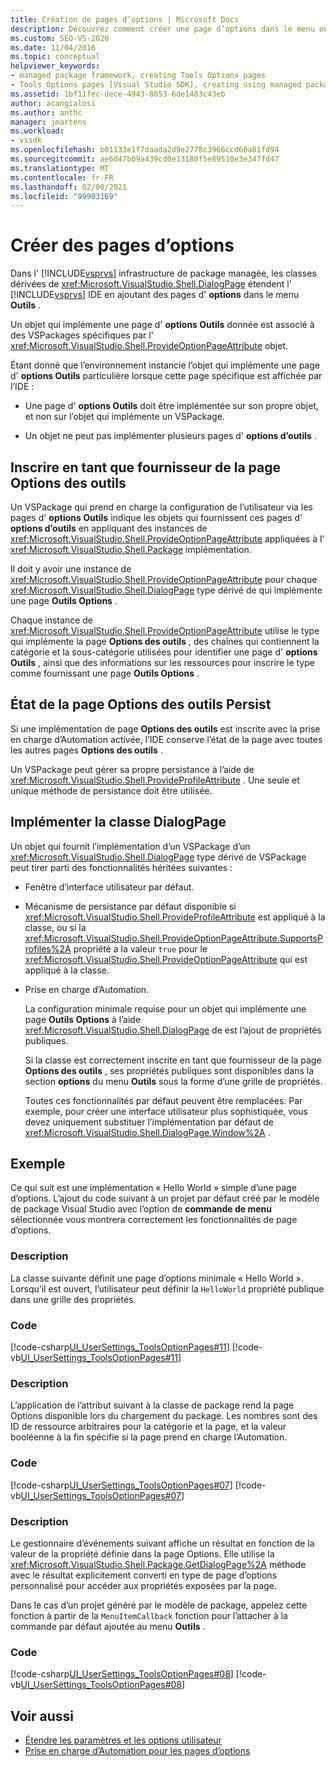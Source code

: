 ```yaml
---
title: Création de pages d’options | Microsoft Docs
description: Découvrez comment créer une page d’options dans le menu outils de Visual Studio en implémentant une classe DialogPage à partir de l’infrastructure de package gérée.
ms.custom: SEO-VS-2020
ms.date: 11/04/2016
ms.topic: conceptual
helpviewer_keywords:
- managed package framework, creating Tools Options pages
- Tools Options pages [Visual Studio SDK], creating using managed package framework
ms.assetid: 1bf11fec-dece-4943-8053-6de1483c43eb
author: acangialosi
ms.author: anthc
manager: jmartens
ms.workload:
- vssdk
ms.openlocfilehash: b01133e1f7daada2d9e2778c3966ccd66a81fd94
ms.sourcegitcommit: ae6d47b09a439cd0e13180f5e89510e3e347fd47
ms.translationtype: MT
ms.contentlocale: fr-FR
ms.lasthandoff: 02/08/2021
ms.locfileid: "99903169"
---
```

# <a name="create-options-pages"></a>Créer des pages d’options
Dans l' [!INCLUDE[vsprvs](../../code-quality/includes/vsprvs_md.md)] infrastructure de package managée, les classes dérivées de <xref:Microsoft.VisualStudio.Shell.DialogPage> étendent l' [!INCLUDE[vsprvs](../../code-quality/includes/vsprvs_md.md)] IDE en ajoutant des pages d' **options** dans le menu **Outils** .

 Un objet qui implémente une page d' **options Outils** donnée est associé à des VSPackages spécifiques par l' <xref:Microsoft.VisualStudio.Shell.ProvideOptionPageAttribute> objet.

 Étant donné que l’environnement instancie l’objet qui implémente une page d' **options Outils** particulière lorsque cette page spécifique est affichée par l’IDE :

- Une page d' **options Outils** doit être implémentée sur son propre objet, et non sur l’objet qui implémente un VSPackage.

- Un objet ne peut pas implémenter plusieurs pages d' **options d’outils** .

## <a name="register-as-a-tools-options-page-provider"></a>Inscrire en tant que fournisseur de la page Options des outils
 Un VSPackage qui prend en charge la configuration de l’utilisateur via les pages d' **options Outils** indique les objets qui fournissent ces pages d' **options d’outils** en appliquant des instances de <xref:Microsoft.VisualStudio.Shell.ProvideOptionPageAttribute> appliquées à l' <xref:Microsoft.VisualStudio.Shell.Package> implémentation.

 Il doit y avoir une instance de <xref:Microsoft.VisualStudio.Shell.ProvideOptionPageAttribute> pour chaque <xref:Microsoft.VisualStudio.Shell.DialogPage> type dérivé de qui implémente une page **Outils Options** .

 Chaque instance de <xref:Microsoft.VisualStudio.Shell.ProvideOptionPageAttribute> utilise le type qui implémente la page **Options des outils** , des chaînes qui contiennent la catégorie et la sous-catégorie utilisées pour identifier une page d' **options Outils** , ainsi que des informations sur les ressources pour inscrire le type comme fournissant une page **Outils Options** .

## <a name="persist-tools-options-page-state"></a>État de la page Options des outils Persist
 Si une implémentation de page **Options des outils** est inscrite avec la prise en charge d’Automation activée, l’IDE conserve l’état de la page avec toutes les autres pages **Options des outils** .

 Un VSPackage peut gérer sa propre persistance à l’aide de <xref:Microsoft.VisualStudio.Shell.ProvideProfileAttribute> . Une seule et unique méthode de persistance doit être utilisée.

## <a name="implement-dialogpage-class"></a>Implémenter la classe DialogPage
 Un objet qui fournit l’implémentation d’un VSPackage d’un <xref:Microsoft.VisualStudio.Shell.DialogPage> type dérivé de VSPackage peut tirer parti des fonctionnalités héritées suivantes :

- Fenêtre d’interface utilisateur par défaut.

- Mécanisme de persistance par défaut disponible si <xref:Microsoft.VisualStudio.Shell.ProvideProfileAttribute> est appliqué à la classe, ou si la <xref:Microsoft.VisualStudio.Shell.ProvideOptionPageAttribute.SupportsProfiles%2A> propriété a la valeur `true` pour le <xref:Microsoft.VisualStudio.Shell.ProvideOptionPageAttribute> qui est appliqué à la classe.

- Prise en charge d’Automation.

  La configuration minimale requise pour un objet qui implémente une page **Outils Options** à l’aide <xref:Microsoft.VisualStudio.Shell.DialogPage> de est l’ajout de propriétés publiques.

  Si la classe est correctement inscrite en tant que fournisseur de la page **Options des outils** , ses propriétés publiques sont disponibles dans la section **options** du menu **Outils** sous la forme d’une grille de propriétés.

  Toutes ces fonctionnalités par défaut peuvent être remplacées. Par exemple, pour créer une interface utilisateur plus sophistiquée, vous devez uniquement substituer l’implémentation par défaut de <xref:Microsoft.VisualStudio.Shell.DialogPage.Window%2A> .

## <a name="example"></a>Exemple
 Ce qui suit est une implémentation « Hello World » simple d’une page d’options. L’ajout du code suivant à un projet par défaut créé par le modèle de package Visual Studio avec l’option de **commande de menu** sélectionnée vous montrera correctement les fonctionnalités de page d’options.

### <a name="description"></a>Description
 La classe suivante définit une page d’options minimale « Hello World ». Lorsqu’il est ouvert, l’utilisateur peut définir la `HelloWorld` propriété publique dans une grille des propriétés.

### <a name="code"></a>Code
 [!code-csharp[UI_UserSettings_ToolsOptionPages#11](../../extensibility/internals/codesnippet/CSharp/creating-options-pages_1.cs)]
 [!code-vb[UI_UserSettings_ToolsOptionPages#11](../../extensibility/internals/codesnippet/VisualBasic/creating-options-pages_1.vb)]

### <a name="description"></a>Description
 L’application de l’attribut suivant à la classe de package rend la page Options disponible lors du chargement du package. Les nombres sont des ID de ressource arbitraires pour la catégorie et la page, et la valeur booléenne à la fin spécifie si la page prend en charge l’Automation.

### <a name="code"></a>Code
 [!code-csharp[UI_UserSettings_ToolsOptionPages#07](../../extensibility/internals/codesnippet/CSharp/creating-options-pages_2.cs)]
 [!code-vb[UI_UserSettings_ToolsOptionPages#07](../../extensibility/internals/codesnippet/VisualBasic/creating-options-pages_2.vb)]

### <a name="description"></a>Description
 Le gestionnaire d’événements suivant affiche un résultat en fonction de la valeur de la propriété définie dans la page Options. Elle utilise la <xref:Microsoft.VisualStudio.Shell.Package.GetDialogPage%2A> méthode avec le résultat explicitement converti en type de page d’options personnalisé pour accéder aux propriétés exposées par la page.

 Dans le cas d’un projet généré par le modèle de package, appelez cette fonction à partir de la `MenuItemCallback` fonction pour l’attacher à la commande par défaut ajoutée au menu **Outils** .

### <a name="code"></a>Code
 [!code-csharp[UI_UserSettings_ToolsOptionPages#08](../../extensibility/internals/codesnippet/CSharp/creating-options-pages_3.cs)]
 [!code-vb[UI_UserSettings_ToolsOptionPages#08](../../extensibility/internals/codesnippet/VisualBasic/creating-options-pages_3.vb)]

## <a name="see-also"></a>Voir aussi
- [Étendre les paramètres et les options utilisateur](../../extensibility/extending-user-settings-and-options.md)
- [Prise en charge d’Automation pour les pages d’options](../../extensibility/internals/automation-support-for-options-pages.md)
